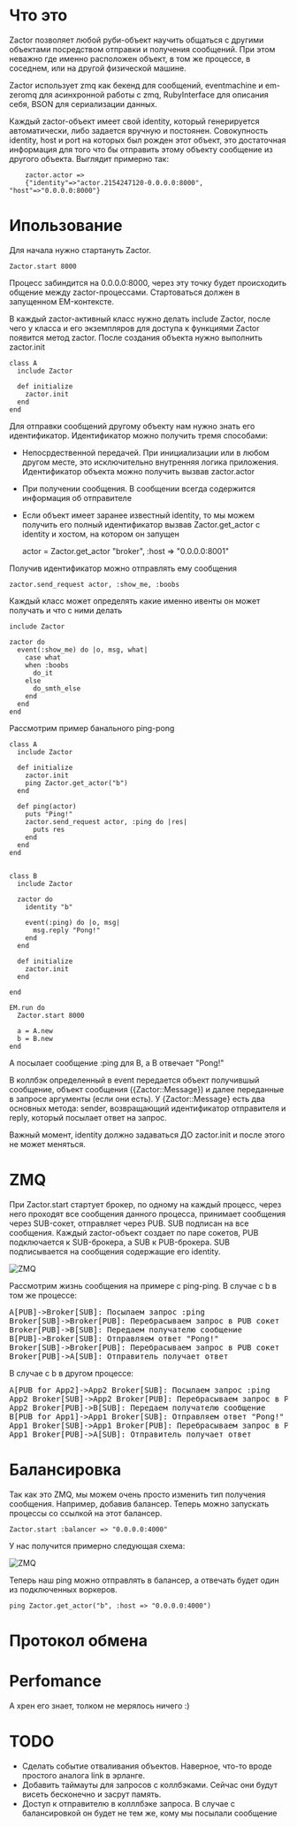 Что это
=======
Zactor позволяет любой руби-объект научить общаться с другими объектами посредством отправки и получения сообщений. При этом неважно где именно расположен объект, в том же процессе, в соседнем, или на другой физической машине.

Zactor использует zmq как бекенд для сообщений, eventmachine и em-zeromq для асинхронной работы с zmq, RubyInterface для описания себя, BSON для сериализации данных.

Каждый zactor-объект имеет свой identity, который генерируется автоматически, либо задается вручную и постоянен. Совокупность identity, host и port на которых был рожден этот объект, это достаточная информация для того что бы отправить этому объекту сообщение из другого объекта. Выглядит примерно так:
   
        zactor.actor =>
        {"identity"=>"actor.2154247120-0.0.0.0:8000", "host"=>"0.0.0.0:8000"}
  
Ипользование
============

Для начала нужно стартануть Zactor.
  
    Zactor.start 8000
  
Процесс забиндится на 0.0.0.0:8000, через эту точку будет происходить общение между zactor-процессами. Стартоваться должен в запущенном EM-контексте.

В каждый zactor-активный класс нужно делать include Zactor, после чего у класса и его экземпляров для доступа к функциями Zactor появится метод zactor. После создания объекта нужно выполнить zactor.init

    class A
      include Zactor
  
      def initialize
        zactor.init
      end
    end
  
Для отправки сообщений другому объекту нам нужно знать его идентификатор. Идентификатор можно получить тремя способами:

* Непосрдественной передачей. При инициализации или в любом другом месте, это исключительно внутренняя логика приложения. Идентификатор объекта можно получить вызвав zactor.actor
* При получении сообщения. В сообщении всегда содержится информация об отправителе
* Если объект имеет заранее известный identity, то мы можем получить его полный идентификатор вызвав Zactor.get_actor с identity и хостом, на котором он запущен
  
    actor = Zactor.get_actor "broker", :host => "0.0.0.0:8001"
  
Получив идентификатор можно отправлять ему сообщения
  
    zactor.send_request actor, :show_me, :boobs

  
Каждый класс может определять какие именно ивенты он может получать и что с ними делать
 
    include Zactor

    zactor do
      event(:show_me) do |o, msg, what|
        case what
        when :boobs
          do_it
        else
          do_smth_else
        end
      end
    end
  
Рассмотрим пример банального ping-pong

    class A
      include Zactor

      def initialize
        zactor.init
        ping Zactor.get_actor("b")
      end
  
      def ping(actor) 
        puts "Ping!"
        zactor.send_request actor, :ping do |res|
          puts res
        end
      end
    end


    class B
      include Zactor
  
      zactor do
        identity "b"
    
        event(:ping) do |o, msg|
          msg.reply "Pong!"
        end
      end
  
      def initialize
        zactor.init
      end

    end

    EM.run do
      Zactor.start 8000
  
      a = A.new
      b = B.new
    end
  
A посылает сообщение :ping для B, а B отвечает "Pong!"

В коллбэк определенный в event передается объект получившый сообщение, объект сообщения ({Zactor::Message}) и далее переданные в запросе аргументы (если они есть). У {Zactor::Message} есть два основных метода: sender, возвращающий идентификатор отправителя и reply, который посылает ответ на запрос.

Важный момент, identity должно задаваться ДО zactor.init и после этого не может меняться.

ZMQ
===

При Zactor.start стартует брокер, по одному на каждый процесс, через него проходят все сообщения данного процесса, принимает сообщения через SUB-сокет, отправляет через PUB. SUB подписан на все сообщения. Каждый zactor-объект создает по паре сокетов, PUB подключается к SUB-брокера, а SUB к PUB-брокера. SUB подписывается на сообщения содержащие его identity.

![ZMQ](images/zmq1.png)

Рассмотрим жизнь сообщения на примере с ping-ping. В случае с b в том же процессе:

<div class=wsd wsd_style="default"><pre>
A[PUB]->Broker[SUB]: Посылаем запрос :ping
Broker[SUB]->Broker[PUB]: Перебрасываем запрос в PUB сокет
Broker[PUB]->B[SUB]: Передаем получателю сообщение
B[PUB]->Broker[SUB]: Отправляем ответ "Pong!"
Broker[SUB]->Broker[PUB]: Перебрасываем запрос в PUB сокет
Broker[PUB]->A[SUB]: Отправитель получает ответ
</pre></div><script type="text/javascript" src="http://www.websequencediagrams.com/service.js"></script>

В случае с b в другом процессе:

<div class=wsd wsd_style="default"><pre>
A[PUB for App2]->App2 Broker[SUB]: Посылаем запрос :ping
App2 Broker[SUB]->App2 Broker[PUB]: Перебрасываем запрос в PUB сокет
App2 Broker[PUB]->B[SUB]: Передаем получателю сообщение
B[PUB for App1]->App1 Broker[SUB]: Отправляем ответ "Pong!"
App1 Broker[SUB]->App1 Broker[PUB]: Перебрасываем запрос в PUB сокет
App1 Broker[PUB]->A[SUB]: Отправитель получает ответ
</pre></div><script type="text/javascript" src="http://www.websequencediagrams.com/service.js"></script>

Балансировка
============

Так как это ZMQ, мы можем очень просто изменить тип получения сообщения. Например, добавив балансер. Теперь можно запускать процессы со ссылкой на этот балансер.

    Zactor.start :balancer => "0.0.0.0:4000"
    
У нас получится примерно следующая схема:

![ZMQ](images/zmq2.png)

Теперь наш ping можно отправлять в балансер, а отвечать будет один из подключенных воркеров.

    ping Zactor.get_actor("b", :host => "0.0.0.0:4000")
    

Протокол обмена
===============


Perfomance
==========

А хрен его знает, толком не мерялось ничего :)

TODO
====

* Сделать событие отваливания объектов. Наверное, что-то вроде простого аналога link в эрланге.
* Добавить таймауты для запросов с коллбэками. Сейчас они будут висеть бесконечно и засрут память.
* Доступ к отправителю в колллбэке запроса. В случае с балансировкой он будет не тем же, кому мы посылали сообщение